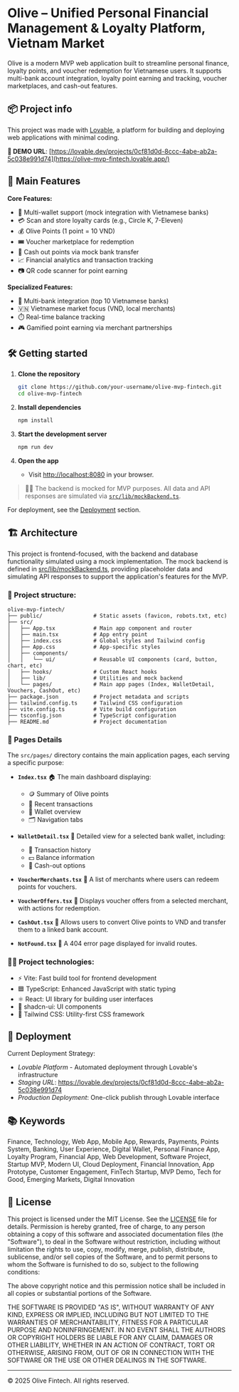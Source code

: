 # Olive – Unified Personal Financial Management & Loyalty Platform, Vietnam Market

Olive is a modern MVP web application built to streamline personal finance, loyalty points, and voucher redemption for Vietnamese users. It supports multi-bank account integration, loyalty point earning and tracking, voucher marketplaces, and cash-out features.

## 📦 Project info
This project was made with [Lovable](https://lovable.dev), a platform for building and deploying web applications with minimal coding.

**🔗 DEMO URL**: [https://lovable.dev/projects/0cf81d0d-8ccc-4abe-ab2a-5c038e991d74](https://olive-mvp-fintech.lovable.app/)

## 🚀 Main Features

**Core Features:**
- 🔐 Multi-wallet support (mock integration with Vietnamese banks)
- 💳 Scan and store loyalty cards (e.g., Circle K, 7-Eleven)
- 💰 Olive Points (1 point = 10 VND)
- 🎟️ Voucher marketplace for redemption
- 🔁 Cash out points via mock bank transfer
- 📈 Financial analytics and transaction tracking
- 📷 QR code scanner for point earning

**Specialized Features:**
- 🏦 Multi-bank integration (top 10 Vietnamese banks)
- 🇻🇳 Vietnamese market focus (VND, local merchants)
- ⏱️ Real-time balance tracking
- 🎮 Gamified point earning via merchant partnerships

## 🛠️ Getting started

1. **Clone the repository**
   ```bash
   git clone https://github.com/your-username/olive-mvp-fintech.git
   cd olive-mvp-fintech
   ```

2. **Install dependencies**
   ```bash
   npm install
   ```

3. **Start the development server**
   ```bash
   npm run dev
   ```

4. **Open the app**
   - Visit [http://localhost:8080](http://localhost:8080) in your browser.

> 🧑‍💻 The backend is mocked for MVP purposes. All data and API responses are simulated via [`src/lib/mockBackend.ts`](src/lib/mockBackend.ts).

For deployment, see the [Deployment](#deployment) section.

## 🏗️ Architecture
This project is frontend-focused, with the backend and database functionality simulated using a mock implementation. The mock backend is defined in [src/lib/mockBackend.ts](src/lib/mockBackend.ts), providing placeholder data and simulating API responses to support the application's features for the MVP.
### 📁 Project structure:
```
olive-mvp-fintech/
├── public/                # Static assets (favicon, robots.txt, etc)
├── src/
│   ├── App.tsx            # Main app component and router
│   ├── main.tsx           # App entry point
│   ├── index.css          # Global styles and Tailwind config
│   ├── App.css            # App-specific styles
│   ├── components/
│   │   └── ui/            # Reusable UI components (card, button, chart, etc)
│   ├── hooks/             # Custom React hooks
│   ├── lib/               # Utilities and mock backend
│   └── pages/             # Main app pages (Index, WalletDetail, Vouchers, CashOut, etc)
├── package.json           # Project metadata and scripts
├── tailwind.config.ts     # Tailwind CSS configuration
├── vite.config.ts         # Vite build configuration
├── tsconfig.json          # TypeScript configuration
├── README.md              # Project documentation
```
### 📄 Pages Details

The `src/pages/` directory contains the main application pages, each serving a specific purpose:

- **`Index.tsx`**  🏠
  The main dashboard displaying:  
  - 🪙 Summary of Olive points  
  - 📃 Recent transactions  
  - 👛 Wallet overview  
  - 🗂️ Navigation tabs  

- **`WalletDetail.tsx`**  👛
  Detailed view for a selected bank wallet, including:  
  - 📃 Transaction history  
  - 💵 Balance information  
  - 🔁 Cash-out options  

- **`VoucherMerchants.tsx`**  🏪
  A list of merchants where users can redeem points for vouchers.  

- **`VoucherOffers.tsx`**  🎁
  Displays voucher offers from a selected merchant, with actions for redemption.  

- **`CashOut.tsx`**  💸
  Allows users to convert Olive points to VND and transfer them to a linked bank account.  

- **`NotFound.tsx`**  🚫
  A 404 error page displayed for invalid routes.  

### 🧑‍💻 Project technologies:
- ⚡ Vite: Fast build tool for frontend development
- 🟦 TypeScript: Enhanced JavaScript with static typing
- ⚛️ React: UI library for building user interfaces
- 🧩 shadcn-ui: UI components
- 🎨 Tailwind CSS: Utility-first CSS framework

## 🚢 Deployment

Current Deployment Strategy:
- *Lovable Platform* - Automated deployment through Lovable's infrastructure
- *Staging URL*: https://lovable.dev/projects/0cf81d0d-8ccc-4abe-ab2a-5c038e991d74
- *Production Deployment*: One-click publish through Lovable interface

  
## 📚 Keywords

Finance, Technology, Web App, Mobile App, Rewards, Payments, Points System, Banking, User Experience, Digital Wallet, Personal Finance App, Loyalty Program, Financial App, Web Development, Software Project, Startup MVP, Modern UI, Cloud Deployment, Financial Innovation, App Prototype, Customer Engagement, FinTech Startup, MVP Demo, Tech for Good, Emerging Markets, Digital Innovation

## 📄 License

This project is licensed under the MIT License. See the [LICENSE](LICENSE) file for details.
Permission is hereby granted, free of charge, to any person obtaining a copy
of this software and associated documentation files (the "Software"), to deal
in the Software without restriction, including without limitation the rights
to use, copy, modify, merge, publish, distribute, sublicense, and/or sell
copies of the Software, and to permit persons to whom the Software is
furnished to do so, subject to the following conditions:

The above copyright notice and this permission notice shall be included in all
copies or substantial portions of the Software.

THE SOFTWARE IS PROVIDED "AS IS", WITHOUT WARRANTY OF ANY KIND, EXPRESS OR
IMPLIED, INCLUDING BUT NOT LIMITED TO THE WARRANTIES OF MERCHANTABILITY,
FITNESS FOR A PARTICULAR PURPOSE AND NONINFRINGEMENT. IN NO EVENT SHALL THE
AUTHORS OR COPYRIGHT HOLDERS BE LIABLE FOR ANY CLAIM, DAMAGES OR OTHER
LIABILITY, WHETHER IN AN ACTION OF CONTRACT, TORT OR OTHERWISE, ARISING FROM,
OUT OF OR IN CONNECTION WITH THE SOFTWARE OR THE USE OR OTHER DEALINGS IN THE
SOFTWARE.

---

© 2025 Olive Fintech. All rights reserved.


